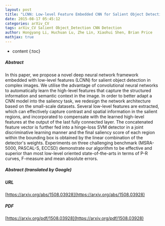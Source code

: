 ```yaml
---
layout: post
title: "LCNN: Low-level Feature Embedded CNN for Salient Object Detection"
date: 2015-08-17 05:45:12
categories: arXiv_CV
tags: arXiv_CV Salient Object_Detection CNN Detection
author: Hongyang Li, Huchuan Lu, Zhe Lin, Xiaohui Shen, Brian Price
mathjax: true
---
```


* content
{:toc}

##### Abstract
In this paper, we propose a novel deep neural network framework embedded with low-level features (LCNN) for salient object detection in complex images. We utilise the advantage of convolutional neural networks to automatically learn the high-level features that capture the structured information and semantic context in the image. In order to better adapt a CNN model into the saliency task, we redesign the network architecture based on the small-scale datasets. Several low-level features are extracted, which can effectively capture contrast and spatial information in the salient regions, and incorporated to compensate with the learned high-level features at the output of the last fully connected layer. The concatenated feature vector is further fed into a hinge-loss SVM detector in a joint discriminative learning manner and the final saliency score of each region within the bounding box is obtained by the linear combination of the detector's weights. Experiments on three challenging benchmark (MSRA-5000, PASCAL-S, ECCSD) demonstrate our algorithm to be effective and superior than most low-level oriented state-of-the-arts in terms of P-R curves, F-measure and mean absolute errors.

##### Abstract (translated by Google)


##### URL
[https://arxiv.org/abs/1508.03928](https://arxiv.org/abs/1508.03928)

##### PDF
[https://arxiv.org/pdf/1508.03928](https://arxiv.org/pdf/1508.03928)

